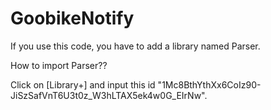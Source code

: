 # GoobikeNotify

If you use this code, you have to add a library named Parser.

How to import Parser??

Click on [Library+] and input this id "1Mc8BthYthXx6CoIz90-JiSzSafVnT6U3t0z_W3hLTAX5ek4w0G_EIrNw".

